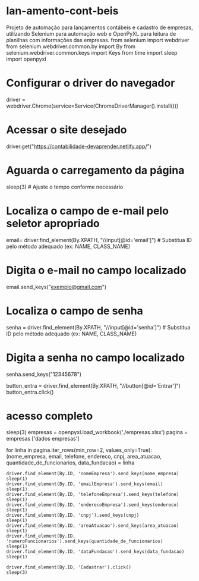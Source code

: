# lan-amento-cont-beis
Projeto de automação para lançamentos contábeis e cadastro de empresas, utilizando Selenium para automação web e OpenPyXL para leitura de planilhas com informações das empresas.
from selenium import webdriver
from selenium.webdriver.common.by import By
from selenium.webdriver.common.keys import Keys
from time import sleep
import openpyxl

# Configurar o driver do navegador
driver = webdriver.Chrome(service=Service(ChromeDriverManager().install()))

# Acessar o site desejado
driver.get("https://contabilidade-devaprender.netlify.app/")  

# Aguarda o carregamento da página
sleep(3)  # Ajuste o tempo conforme necessário

# Localiza o campo de e-mail pelo seletor apropriado
email= driver.find_element(By.XPATH, "//input[@id='email']")  # Substitua ID pelo método adequado (ex: NAME, CLASS_NAME)

# Digita o e-mail no campo localizado
email.send_keys("exemplo@gmail.com")

# Localiza o campo de senha
senha = driver.find_element(By.XPATH, "//input[@id='senha']")  # Substitua ID pelo método adequado (ex: NAME, CLASS_NAME)

# Digita a senha no campo localizado
senha.send_keys("12345678")

button_entra = driver.find_element(By.XPATH, "//button[@id='Entrar']")  
button_entra.click()

# acesso completo 
sleep(3)
empresas = openpyxl.load_workbook('./empresas.xlsx')
pagina = empresas ['dados empresas']

for linha in pagina.iter_rows(min_row=2, values_only=True): 
    (nome_empresa, email, telefone, endereco, cnpj, 
     area_atuacao, quantidade_de_funcionarios, data_fundacao) = linha
    
    driver.find_element(By.ID, 'nomeEmpresa').send_keys(nome_empresa)
    sleep(1)
    driver.find_element(By.ID, 'emailEmpresa').send_keys(email)
    sleep(1)
    driver.find_element(By.ID, 'telefoneEmpresa').send_keys(telefone)
    sleep(1)
    driver.find_element(By.ID, 'enderecoEmpresa').send_keys(endereco)
    sleep(1)
    driver.find_element(By.ID, 'cnpj').send_keys(cnpj)
    sleep(1)
    driver.find_element(By.ID, 'areaAtuacao').send_keys(area_atuacao)
    sleep(1)
    driver.find_element(By.ID, 'numeroFuncionarios').send_keys(quantidade_de_funcionarios)
    sleep(1)
    driver.find_element(By.ID, 'dataFundacao').send_keys(data_fundacao)
    sleep(1)
    
    driver.find_element(By.ID, 'Cadastrar').click()
    sleep(3)
